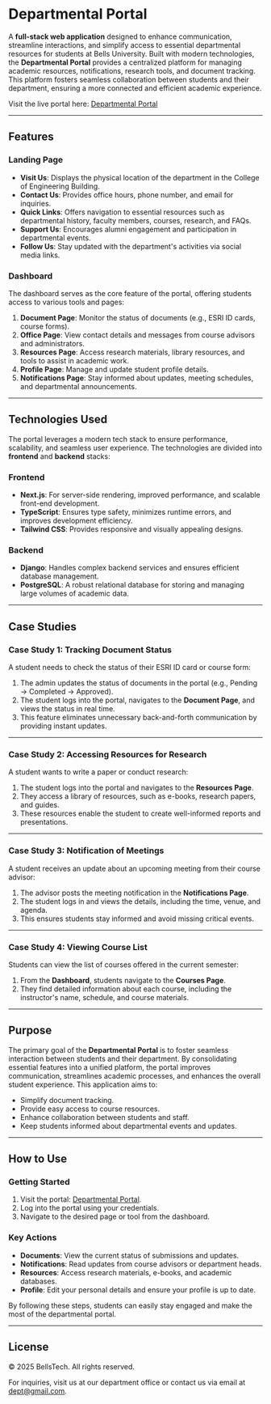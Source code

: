 # Departmental Portal

A **full-stack web application** designed to enhance communication, streamline interactions, and simplify access to essential departmental resources for students at Bells University. Built with modern technologies, the **Departmental Portal** provides a centralized platform for managing academic resources, notifications, research tools, and document tracking. This platform fosters seamless collaboration between students and their department, ensuring a more connected and efficient academic experience.

Visit the live portal here: [Departmental Portal](https://departmental-portal-s.vercel.app/)

---

## Features

### **Landing Page**
- **Visit Us**: Displays the physical location of the department in the College of Engineering Building.
- **Contact Us**: Provides office hours, phone number, and email for inquiries.
- **Quick Links**: Offers navigation to essential resources such as departmental history, faculty members, courses, research, and FAQs.
- **Support Us**: Encourages alumni engagement and participation in departmental events.
- **Follow Us**: Stay updated with the department's activities via social media links.

### **Dashboard**
The dashboard serves as the core feature of the portal, offering students access to various tools and pages:

1. **Document Page**: Monitor the status of documents (e.g., ESRI ID cards, course forms).
2. **Office Page**: View contact details and messages from course advisors and administrators.
3. **Resources Page**: Access research materials, library resources, and tools to assist in academic work.
4. **Profile Page**: Manage and update student profile details.
5. **Notifications Page**: Stay informed about updates, meeting schedules, and departmental announcements.

---

## Technologies Used

The portal leverages a modern tech stack to ensure performance, scalability, and seamless user experience. The technologies are divided into **frontend** and **backend** stacks:

### **Frontend**
- **Next.js**: For server-side rendering, improved performance, and scalable front-end development.
- **TypeScript**: Ensures type safety, minimizes runtime errors, and improves development efficiency.
- **Tailwind CSS**: Provides responsive and visually appealing designs.

### **Backend**
- **Django**: Handles complex backend services and ensures efficient database management.
- **PostgreSQL**: A robust relational database for storing and managing large volumes of academic data.

---

## Case Studies

### **Case Study 1: Tracking Document Status**
A student needs to check the status of their ESRI ID card or course form:

1. The admin updates the status of documents in the portal (e.g., Pending → Completed → Approved).
2. The student logs into the portal, navigates to the **Document Page**, and views the status in real time.
3. This feature eliminates unnecessary back-and-forth communication by providing instant updates.

---

### **Case Study 2: Accessing Resources for Research**
A student wants to write a paper or conduct research:

1. The student logs into the portal and navigates to the **Resources Page**.
2. They access a library of resources, such as e-books, research papers, and guides.
3. These resources enable the student to create well-informed reports and presentations.

---

### **Case Study 3: Notification of Meetings**
A student receives an update about an upcoming meeting from their course advisor:

1. The advisor posts the meeting notification in the **Notifications Page**.
2. The student logs in and views the details, including the time, venue, and agenda.
3. This ensures students stay informed and avoid missing critical events.

---

### **Case Study 4: Viewing Course List**
Students can view the list of courses offered in the current semester:

1. From the **Dashboard**, students navigate to the **Courses Page**.
2. They find detailed information about each course, including the instructor's name, schedule, and course materials.

---

## Purpose

The primary goal of the **Departmental Portal** is to foster seamless interaction between students and their department. By consolidating essential features into a unified platform, the portal improves communication, streamlines academic processes, and enhances the overall student experience. This application aims to:

- Simplify document tracking.
- Provide easy access to course resources.
- Enhance collaboration between students and staff.
- Keep students informed about departmental events and updates.

---

## How to Use

### **Getting Started**
1. Visit the portal: [Departmental Portal](https://departmental-portal-s.vercel.app/).
2. Log into the portal using your credentials.
3. Navigate to the desired page or tool from the dashboard.

### **Key Actions**
- **Documents**: View the current status of submissions and updates.
- **Notifications**: Read updates from course advisors or department heads.
- **Resources**: Access research materials, e-books, and academic databases.
- **Profile**: Edit your personal details and ensure your profile is up to date.

By following these steps, students can easily stay engaged and make the most of the departmental portal.

---

## License

© 2025 BellsTech. All rights reserved.

For inquiries, visit us at our department office or contact us via email at [dept@gmail.com](mailto:marveldoc17@gmail.com).
